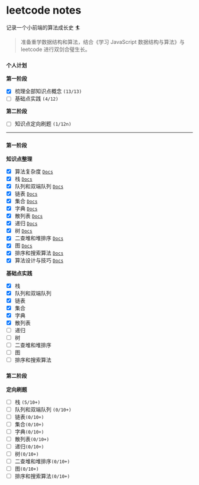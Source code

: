 # leetcode notes

记录一个小前端的算法成长史 🏄

> 准备重学数据结构和算法，结合《学习 JavaScript 数据结构与算法》与 leetcode 进行双剑合璧生长。

### `个人计划`

**第一阶段**

- [x] 梳理全部知识点概念 `(13/13)`
- [ ] 基础点实践 `(4/12)`

**第二阶段**

- [ ] 知识点定向刷题 `(1/12n)`

---

### `第一阶段`

**知识点整理**

- [x] 算法复杂度 [`Docs`](./first-stage/complexity/README.md)
- [x] 栈 [`Docs`](./first-stage/stack/README.md)
- [x] 队列和双端队列 [`Docs`](./first-stage/queue/README.md)
- [x] 链表 [`Docs`](./first-stage/linked-list/README.md)
- [x] 集合 [`Docs`](./first-stage/set/README.md)
- [x] 字典 [`Docs`](./first-stage/dictionary/README.md)
- [x] 散列表 [`Docs`](./first-stage/hash-table/README.md)
- [x] 递归 [`Docs`](./first-stage/recursive/README.md)
- [x] 树 [`Docs`](./first-stage/tree/README.md)
- [x] 二查堆和堆排序 [`Docs`](./first-stage/heap/README.md)
- [x] 图 [`Docs`](./first-stage/graph/README.md)
- [x] 排序和搜索算法 [`Docs`](./first-stage/sorting-search-algorithm/README.md)
- [x] 算法设计与技巧 [`Docs`](./first-stage/algorithm-design/README.md)

**基础点实践**

- [x] 栈
- [x] 队列和双端队列
- [x] 链表
- [x] 集合
- [x] 字典
- [x] 散列表
- [ ] 递归
- [ ] 树
- [ ] 二查堆和堆排序
- [ ] 图
- [ ] 排序和搜索算法

### `第二阶段`

**定向刷题**

- [ ] 栈 `(5/10+)`
- [ ] 队列和双端队列 `(0/10+)`
- [ ] 链表`(0/10+)`
- [ ] 集合`(0/10+)`
- [ ] 字典`(0/10+)`
- [ ] 散列表`(0/10+)`
- [ ] 递归`(0/10+)`
- [ ] 树`(0/10+)`
- [ ] 二查堆和堆排序`(0/10+)`
- [ ] 图`(0/10+)`
- [ ] 排序和搜索算法`(0/10+)`
